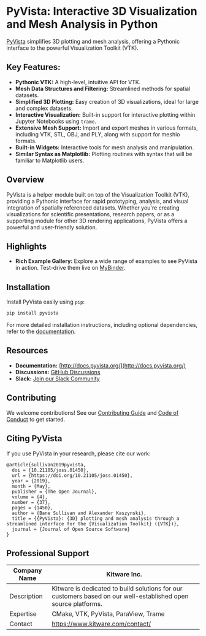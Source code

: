 # PyVista: Interactive 3D Visualization and Mesh Analysis in Python

[PyVista](https://github.com/pyvista/pyvista) simplifies 3D plotting and mesh analysis, offering a Pythonic interface to the powerful Visualization Toolkit (VTK).

## Key Features:

*   **Pythonic VTK:** A high-level, intuitive API for VTK.
*   **Mesh Data Structures and Filtering:**  Streamlined methods for spatial datasets.
*   **Simplified 3D Plotting:**  Easy creation of 3D visualizations, ideal for large and complex datasets.
*   **Interactive Visualization:** Built-in support for interactive plotting within Jupyter Notebooks using `trame`.
*   **Extensive Mesh Support:** Import and export meshes in various formats, including VTK, STL, OBJ, and PLY, along with support for meshio formats.
*   **Built-in Widgets:** Interactive tools for mesh analysis and manipulation.
*   **Similar Syntax as Matplotlib:** Plotting routines with syntax that will be familiar to Matplotlib users.

## Overview

PyVista is a helper module built on top of the Visualization Toolkit (VTK), providing a Pythonic interface for rapid prototyping, analysis, and visual integration of spatially referenced datasets. Whether you're creating visualizations for scientific presentations, research papers, or as a supporting module for other 3D rendering applications, PyVista offers a powerful and user-friendly solution.

## Highlights

*   **Rich Example Gallery:** Explore a wide range of examples to see PyVista in action.  Test-drive them live on [MyBinder](https://mybinder.org/v2/gh/pyvista/pyvista-examples/master).

## Installation

Install PyVista easily using `pip`:

```bash
pip install pyvista
```

For more detailed installation instructions, including optional dependencies, refer to the [documentation](http://docs.pyvista.org/getting-started/installation.html#install-ref.).

## Resources

*   **Documentation:** [http://docs.pyvista.org/](http://docs.pyvista.org/)
*   **Discussions:** [GitHub Discussions](https://github.com/pyvista/pyvista/discussions)
*   **Slack:** [Join our Slack Community](https://communityinviter.com/apps/pyvista/pyvista)

## Contributing

We welcome contributions!  See our [Contributing Guide](https://github.com/pyvista/pyvista/blob/main/CONTRIBUTING.rst) and [Code of Conduct](https://github.com/pyvista/pyvista/blob/main/CODE_OF_CONDUCT.md) to get started.

## Citing PyVista

If you use PyVista in your research, please cite our work:

```
@article{sullivan2019pyvista,
  doi = {10.21105/joss.01450},
  url = {https://doi.org/10.21105/joss.01450},
  year = {2019},
  month = {May},
  publisher = {The Open Journal},
  volume = {4},
  number = {37},
  pages = {1450},
  author = {Bane Sullivan and Alexander Kaszynski},
  title = {{PyVista}: {3D} plotting and mesh analysis through a streamlined interface for the {Visualization Toolkit} ({VTK})},
  journal = {Journal of Open Source Software}
}
```

## Professional Support

| Company Name | Kitware Inc. |
|---|---|
| Description | Kitware is dedicated to build solutions for our customers based on our well-established open source platforms. |
| Expertise | CMake, VTK, PyVista, ParaView, Trame |
| Contact | https://www.kitware.com/contact/ |